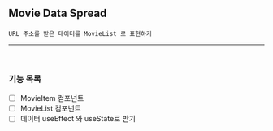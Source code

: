 ## Movie Data Spread

    URL 주소를 받은 데이터를 MovieList 로 표현하기

---

<br>

### 기능 목록

- [ ] MovieItem 컴포넌트
- [ ] MovieList 컴포넌트
- [ ] 데이터 useEffect 와 useState로 받기
